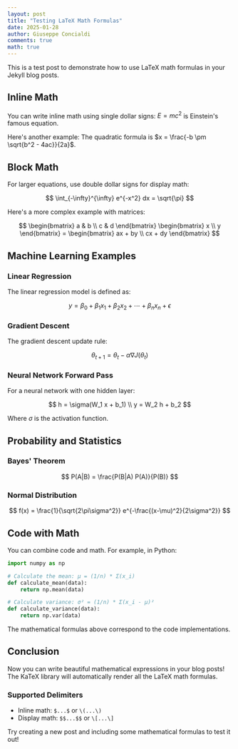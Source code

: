 ```yaml
---
layout: post
title: "Testing LaTeX Math Formulas"
date: 2025-01-28
author: Giuseppe Concialdi
comments: true
math: true
---
```


This is a test post to demonstrate how to use LaTeX math formulas in your Jekyll blog posts.

## Inline Math

You can write inline math using single dollar signs: $E = mc^2$ is Einstein's famous equation.

Here's another example: The quadratic formula is $x = \frac{-b \pm \sqrt{b^2 - 4ac}}{2a}$.

## Block Math

For larger equations, use double dollar signs for display math:

$$
\int_{-\infty}^{\infty} e^{-x^2} dx = \sqrt{\pi}
$$

Here's a more complex example with matrices:

$$
\begin{bmatrix}
a & b \\
c & d
\end{bmatrix}
\begin{bmatrix}
x \\
y
\end{bmatrix} = 
\begin{bmatrix}
ax + by \\
cx + dy
\end{bmatrix}
$$

## Machine Learning Examples

### Linear Regression

The linear regression model is defined as:

$$
y = \beta_0 + \beta_1 x_1 + \beta_2 x_2 + \cdots + \beta_n x_n + \epsilon
$$

### Gradient Descent

The gradient descent update rule:

$$
\theta_{t+1} = \theta_t - \alpha \nabla J(\theta_t)
$$

### Neural Network Forward Pass

For a neural network with one hidden layer:

$$
h = \sigma(W_1 x + b_1) \\
y = W_2 h + b_2
$$

Where $\sigma$ is the activation function.

## Probability and Statistics

### Bayes' Theorem

$$
P(A|B) = \frac{P(B|A) P(A)}{P(B)}
$$

### Normal Distribution

$$
f(x) = \frac{1}{\sqrt{2\pi\sigma^2}} e^{-\frac{(x-\mu)^2}{2\sigma^2}}
$$

## Code with Math

You can combine code and math. For example, in Python:

```python
import numpy as np

# Calculate the mean: μ = (1/n) * Σ(x_i)
def calculate_mean(data):
    return np.mean(data)

# Calculate variance: σ² = (1/n) * Σ(x_i - μ)²
def calculate_variance(data):
    return np.var(data)
```

The mathematical formulas above correspond to the code implementations.

## Conclusion

Now you can write beautiful mathematical expressions in your blog posts! The KaTeX library will automatically render all the LaTeX math formulas.

### Supported Delimiters

- Inline math: `$...$` or `\(...\)`
- Display math: `$$...$$` or `\[...\]`

Try creating a new post and including some mathematical formulas to test it out! 